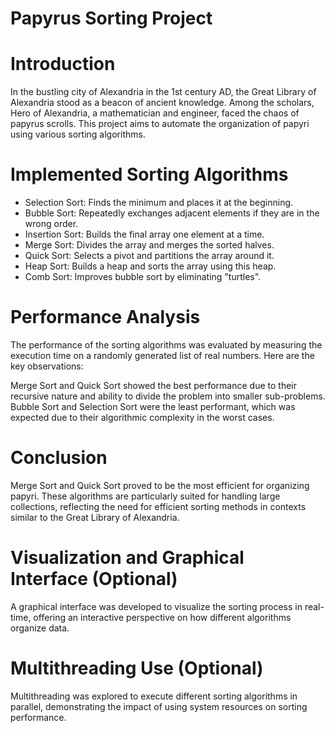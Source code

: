 # Papyrus Sorting Project


# Introduction
 In the bustling city of Alexandria in the 1st century AD, the Great Library of Alexandria stood as a beacon of ancient knowledge. Among the scholars, Hero of Alexandria, a mathematician and engineer, faced the chaos of papyrus scrolls. This project aims to automate the organization of papyri using various sorting algorithms.

# Implemented Sorting Algorithms
* Selection Sort: Finds the minimum and places it at the beginning.
* Bubble Sort: Repeatedly exchanges adjacent elements if they are in the wrong order.
* Insertion Sort: Builds the final array one element at a time.
* Merge Sort: Divides the array and merges the sorted halves.
* Quick Sort: Selects a pivot and partitions the array around it.
* Heap Sort: Builds a heap and sorts the array using this heap.
* Comb Sort: Improves bubble sort by eliminating "turtles".
# Performance Analysis
The performance of the sorting algorithms was evaluated by measuring the execution time on a randomly generated list of real numbers. Here are the key observations:

Merge Sort and Quick Sort showed the best performance due to their recursive nature and ability to divide the problem into smaller sub-problems.
Bubble Sort and Selection Sort were the least performant, which was expected due to their algorithmic complexity in the worst cases.
# Conclusion
Merge Sort and Quick Sort proved to be the most efficient for organizing papyri. These algorithms are particularly suited for handling large collections, reflecting the need for efficient sorting methods in contexts similar to the Great Library of Alexandria.

# Visualization and Graphical Interface (Optional)
A graphical interface was developed to visualize the sorting process in real-time, offering an interactive perspective on how different algorithms organize data.

# Multithreading Use (Optional)
Multithreading was explored to execute different sorting algorithms in parallel, demonstrating the impact of using system resources on sorting performance.
